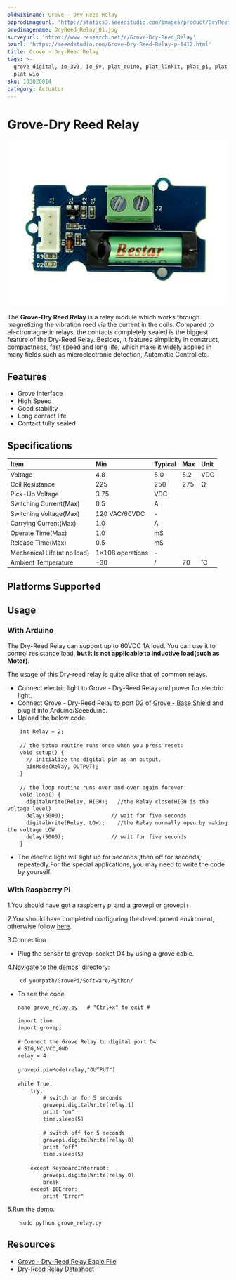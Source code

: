 ```yaml
---
oldwikiname: Grove_-_Dry-Reed_Relay
bzprodimageurl: 'http://statics3.seeedstudio.com/images/product/DryReed Relay.jpg'
prodimagename: DryReed_Relay_01.jpg
surveyurl: 'https://www.research.net/r/Grove-Dry-Reed_Relay'
bzurl: 'https://seeedstudio.com/Grove-Dry-Reed-Relay-p-1412.html'
title: Grove - Dry-Reed Relay
tags: >-
  grove_digital, io_3v3, io_5v, plat_duino, plat_linkit, plat_pi, plat_bbg,
  plat_wio
sku: 103020014
category: Actuator
---
```


# Grove-Dry Reed Relay

![](https://raw.githubusercontent.com/SeeedDocument/Grove-Dry-Reed_Relay/master/img/DryReed_Relay_01.jpg)

The **Grove-Dry Reed Relay** is a relay module which works through magnetizing the vibration reed via the current in the coils. Compared to electromagnetic relays, the contacts completely sealed is the biggest feature of the Dry-Reed Relay. Besides, it features simplicity in construct, compactness, fast speed and long life, which make it widely applied in many fields such as microelectronic detection, Automatic Control etc.

## Features

* Grove Interface
* High Speed
* Good stability
* Long contact life
* Contact fully sealed

## Specifications

|  Item |  Min |  Typical |  Max |  Unit |
| :--- | :--- | :--- | :--- | :--- |
|  Voltage |  4.8 |  5.0 |  5.2 |  VDC |
|  Coil Resistance |  225 |  250 |  275 |  Ω |
|  Pick-Up Voltage |  3.75 |  VDC |  |  |
|  Switching Current\(Max\) |  0.5 |  A |  |  |
|  Switching Voltage\(Max\) |  120 VAC/60VDC |  - |  |  |
|  Carrying Current\(Max\) |  1.0 |  A |  |  |
|  Operate Time\(Max\) |  1.0 |  mS |  |  |
|  Release Time\(Max\) |  0.5 |  mS |  |  |
|  Mechanical Life\(at no load\) |  1×108 operations |  - |  |  |
|  Ambient Temperature |  -30 |  / |  70 |  ˚C |

## Platforms Supported

## Usage

### With Arduino

The Dry-Reed Relay can support up to 60VDC 1A load. You can use it to control resistance load, **but it is not applicable to inductive load\(such as Motor\)**.

The usage of this Dry-reed relay is quite alike that of common relays.

* Connect electric light to Grove - Dry-Reed Relay and power for electric light.
* Connect Grove - Dry-Reed Relay to port D2 of [Grove - Base Shield](/Base_Shield_V2) and plug it into Arduino/Seeeduino.
* Upload the below code.

```text
    int Relay = 2;

    // the setup routine runs once when you press reset:
    void setup() {                
      // initialize the digital pin as an output.
      pinMode(Relay, OUTPUT);     
    }

    // the loop routine runs over and over again forever:
    void loop() {
      digitalWrite(Relay, HIGH);   //the Relay close(HIGH is the voltage level)
      delay(5000);               // wait for five seconds
      digitalWrite(Relay, LOW);    //the Relay normally open by making the voltage LOW
      delay(5000);               // wait for five seconds
    }
```

* The electric light will light up for seconds ,then off for seconds, repeatedly.For the special applications, you may need to write the code by yourself.

### With Raspberry Pi

1.You should have got a raspberry pi and a grovepi or grovepi+.

2.You should have completed configuring the development enviroment, otherwise follow [here](/GrovePiPlus).

3.Connection

* Plug the sensor to grovepi socket D4 by using a grove cable.

4.Navigate to the demos' directory:

```text
    cd yourpath/GrovePi/Software/Python/
```

* To see the code

  ```text
  nano grove_relay.py   # "Ctrl+x" to exit #
  ```

  ```text
  import time
  import grovepi

  # Connect the Grove Relay to digital port D4
  # SIG,NC,VCC,GND
  relay = 4

  grovepi.pinMode(relay,"OUTPUT")

  while True:
      try:
          # switch on for 5 seconds
          grovepi.digitalWrite(relay,1)
          print "on"
          time.sleep(5)

          # switch off for 5 seconds
          grovepi.digitalWrite(relay,0)
          print "off"
          time.sleep(5)

      except KeyboardInterrupt:
          grovepi.digitalWrite(relay,0)
          break
      except IOError:
          print "Error"
  ```

5.Run the demo.

```text
    sudo python grove_relay.py
```

## Resources

* [Grove - Dry-Reed Relay Eagle File](https://raw.githubusercontent.com/SeeedDocument/Grove-Dry-Reed_Relay/master/res/Grove-Dry-Reed_Relay_Eagle_File.zip)
* [Dry-Reed Relay Datasheet](https://raw.githubusercontent.com/SeeedDocument/Grove-Dry-Reed_Relay/master/res/Dry-Reed_Relay_Datasheet.pdf)


